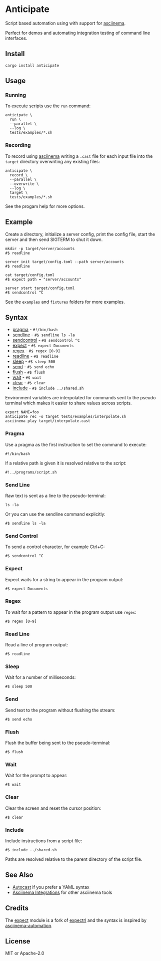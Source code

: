 # Anticipate

Script based automation using with support for [asciinema][].

Perfect for demos and automating integration testing of command line interfaces.

## Install

```
cargo install anticipate
```

## Usage

### Running

To execute scripts use the `run` command:

```
anticipate \
  run \
  --parallel \
  --log \
  tests/examples/*.sh
```

### Recording

To record using [asciinema][] writing a `.cast` file for each input file into the `target` directory overwriting any existing files:

```
anticipate \
  record \
  --parallel \
  --overwrite \
  --log \
  target \
  tests/examples/*.sh
```

See the progam help for more options.

## Example

Create a directory, initialize a server config, print the config file, start the server and then send SIGTERM to shut it down.

```shell
mkdir -p target/server/accounts
#$ readline

server init target/config.toml --path server/accounts
#$ readline

cat target/config.toml
#$ expect path = "server/accounts"

server start target/config.toml
#$ sendcontrol ^C
```

See the `examples` and `fixtures` folders for more examples.

## Syntax

* [pragma](#pragma) - `#!/bin/bash`
* [sendline](#send-line) - `#$ sendline ls -la`
* [sendcontrol](#send-control) - `#$ sendcontrol ^C`
* [expect](#expect) - `#$ expect Documents`
* [regex](#regex) - `#$ regex [0-9]`
* [readline](#read-line) - `#$ readline`
* [sleep](#sleep) - `#$ sleep 500`
* [send](#send) - `#$ send echo`
* [flush](#flush) - `#$ flush`
* [wait](#wait) - `#$ wait`
* [clear](#clear) - `#$ clear`
* [include](#include) - `#$ include ../shared.sh`

Environment variables are interpolated for commands sent to the pseudo terminal which makes it easier to share values across scripts. 

```
export NAME=foo
anticipate rec -o target tests/examples/interpolate.sh
asciinema play target/interpolate.cast
```

### Pragma

Use a pragma as the first instruction to set the command to execute:

```
#!/bin/bash
```

If a relative path is given it is resolved relative to the script:

```
#!../programs/script.sh
```

### Send Line

Raw text is sent as a line to the pseudo-terminal:

```
ls -la
```

Or you can use the sendline command explicitly:

```
#$ sendline ls -la
```

### Send Control

To send a control character, for example Ctrl+C:

```
#$ sendcontrol ^C
```

### Expect

Expect waits for a string to appear in the program output:

```
#$ expect Documents
```

### Regex

To wait for a pattern to appear in the program output use `regex`:

```
#$ regex [0-9]
```

### Read Line

Read a line of program output:

```
#$ readline
```

### Sleep

Wait for a number of milliseconds:

```
#$ sleep 500
```

### Send

Send text to the program without flushing the stream:

```
#$ send echo
```

### Flush

Flush the buffer being sent to the pseudo-terminal:

```
#$ flush
```

### Wait

Wait for the prompt to appear:

```
#$ wait
```

### Clear

Clear the screen and reset the cursor position:

```
#$ clear
```

### Include

Include instructions from a script file:

```
#$ include ../shared.sh
```

Paths are resolved relative to the parent directory of the script file.

## See Also

* [Autocast](https://github.com/k9withabone/autocast) if you prefer a YAML syntax
* [Asciinema Integrations](https://docs.asciinema.org/integrations/) for other asciinema tools 

## Credits

The [expect](/expect) module is a fork of [expectrl](https://github.com/zhiburt/expectrl/) and the syntax is inspired by [asciinema-automation](https://github.com/PierreMarchand20/asciinema_automation/).

## License

MIT or Apache-2.0

[asciinema]: https://asciinema.org/
